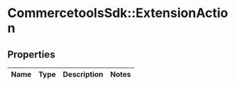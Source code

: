 # CommercetoolsSdk::ExtensionAction

## Properties
Name | Type | Description | Notes
------------ | ------------- | ------------- | -------------

